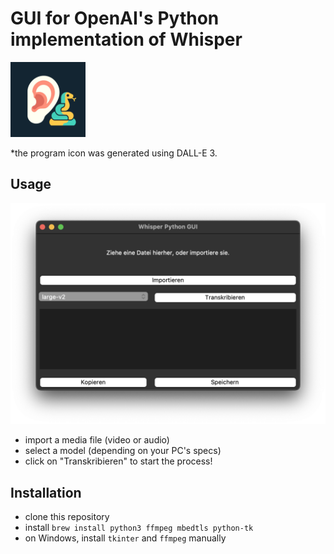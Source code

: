 # GUI for OpenAI's Python implementation of Whisper

<img src="src/img/icon.png" width="120">

*the program icon was generated using DALL-E 3.

## Usage

<img src="src/img/screenshot.png">

- import a media file (video or audio)
- select a model (depending on your PC's specs)
- click on "Transkribieren" to start the process!

## Installation

- clone this repository
- install `brew install python3 ffmpeg mbedtls python-tk`
- on Windows, install `tkinter` and `ffmpeg` manually
